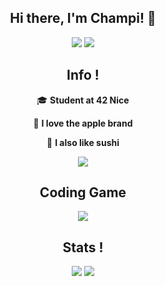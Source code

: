 <section align=center> 
<h1>Hi there, I'm Champi! 👋</h1>
<img src="https://komarev.com/ghpvc/?username=louchebem06&color=blueviolet"/>
<img src="https://badgen.net/badge/Born2Code/bledda/purple?cache=86400&icon=https://meta.intra.42.fr/assets/42_logo-7dfc9110a5319a308863b96bda33cea995046d1731cebb735e41b16255106c12.svg"/>
 
<h2>Info !</h2>

<p>🎓 <strong>Student at 42 Nice</strong></p>
<p>🍎  <strong>I love the apple brand</strong></p>
<p>🍣  <strong>I also like sushi</strong></p>

<img src="http://baddel.fr:3000/api/stats/bledda/">

<h2>Coding Game</h2>

<img src="http://baddel.fr:4231/test.php?user=bledda&challenge=spring-challenge-2021&event=challenge"/>
  
<h2>Stats !</h2>

<img src="https://github-readme-stats.vercel.app/api?username=louchebem06&show_icons=true&count_private=true"/>
<img src="https://github-readme-stats.vercel.app/api/top-langs/?username=louchebem06&layout=compact"/>

<!-- https://rahuldkjain.github.io/gh-profile-readme-generator/ -->
